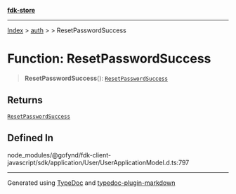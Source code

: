 [**fdk-store**](../../../README.md)
***

[Index](../../../API.md) > [auth](../../README.md) > [<internal>](../README.md) > ResetPasswordSuccess

# Function: ResetPasswordSuccess

> **ResetPasswordSuccess**(): [`ResetPasswordSuccess`](../type-aliases/type-alias.ResetPasswordSuccess.md)

## Returns

[`ResetPasswordSuccess`](../type-aliases/type-alias.ResetPasswordSuccess.md)

## Defined In

node\_modules/@gofynd/fdk-client-javascript/sdk/application/User/UserApplicationModel.d.ts:797

***
Generated using [TypeDoc](https://typedoc.org/) and [typedoc-plugin-markdown](https://www.npmjs.com/package/typedoc-plugin-markdown)
